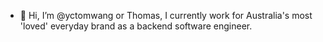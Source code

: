 - 👋 Hi, I’m @yctomwang or Thomas, I currently work for Australia's most 'loved' everyday brand as a backend software engineer. 



<!---
yctomwang/yctomwang is a ✨ special ✨ repository because its `README.md` (this file) appears on your GitHub profile.
You can click the Preview link to take a look at your changes.
--->
